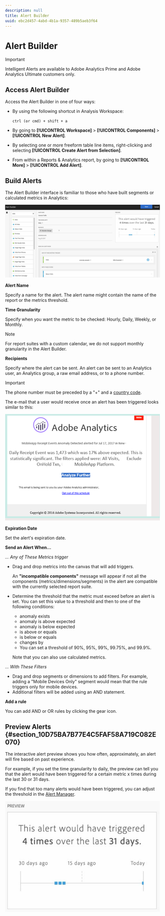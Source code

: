 ```yaml
---
description: null
title: Alert Builder
uuid: ebc2d457-4abd-4b1a-9357-489b5aeb3f64
---
```


# Alert Builder

>[!IMPORTANT]
>
>Intelligent Alerts are available to Adobe Analytics Prime and Adobe Analytics Ultimate customers only.

## Access Alert Builder

Access the Alert Builder in one of four ways:

* By using the following shortcut in Analysis Workspace:

  `ctrl (or cmd) + shift + a` 
* By going to **[!UICONTROL Workspace]** > **[!UICONTROL Components]** > **[!UICONTROL New Alert]**.
* By selecting one or more freeform table line items, right-clicking and selecting **[!UICONTROL Create Alert from Selection]**.
* From within a Reports & Analytics report, by going to **[!UICONTROL More]** > **[!UICONTROL Add Alert]**.

## Build Alerts

The Alert Builder interface is familiar to those who have built segments or calculated metrics in Analytics:

![](assets/alert_builder.png)

<!--Meike, I edited this table for validation -->

**Alert Name**

Specify a name for the alert. The alert name might contain the name of the report or the metrics threshold.

**Time Granularity**

Specify when you want the metric to be checked: Hourly, Daily, Weekly, or Monthly.

>[!NOTE]
>
>For report suites with a custom calendar, we do not support monthly granularity in the Alert Builder.

**Recipients**

Specify where the alert can be sent. An alert can be sent to an Analytics user, an Analytics group, a raw email address, or to a phone number.

>[!IMPORTANT]
>
>The phone number must be preceded by a "+" and a [country code](https://countrycode.org/).

The e-mail that a user would receive once an alert has been triggered looks similar to this:

![](assets/alerts-email.PNG)

**Expiration Date**

Set the alert's expiration date.

**Send an Alert When...**

*... Any of These Metrics trigger*

* Drag and drop metrics into the canvas that will add triggers.

  An **"incompatible components"** message will appear if not all the components (metrics/dimensions/segments) in the alert are compatible with the currently selected report suite.
* Determine the threshold that the metric must exceed before an alert is set. You can set this value to a threshold and then to one of the following conditions:

  *   anomaly exists
  *   anomaly is above expected
  *   anomaly is below expected
  *   is above or equals
  *   is below or equals
  *   changes by
  *   You can set a threshold of 90%, 95%, 99%, 99.75%, and 99.9%.

  Note that you can also use calculated metrics.

*... With These Filters*

* Drag and drop segments or dimensions to add filters. For example, adding a "Mobile Devices Only" segment would mean that the rule triggers only for mobile devices.
* Additional filters will be added using an AND statement.

**Add a rule**

You can add AND or OR rules by clicking the gear icon.

## Preview Alerts {#section_10D75BA7B77E4C5FAF58A719C082E070}

The interactive alert preview shows you how often, approximately, an alert will fire based on past experience.

For example, if you set the time granularity to daily, the preview can tell you that the alert would have been triggered for a certain metric x times during the last 30 or 31 days.

If you find that too many alerts would have been triggered, you can adjust the threshold in the [Alert Manager](/help/components/c-alerts/alert-manager.md).

![](assets/alert_preview.png)
